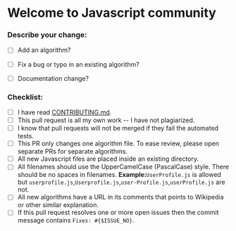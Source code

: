 # Welcome to Javascript community

### **Describe your change:**

* [ ] Add an algorithm?
* [ ] Fix a bug or typo in an existing algorithm?
* [ ] Documentation change?


### **Checklist:**
* [ ] I have read [CONTRIBUTING.md](https://github.com/TheAlgorithms/Javascript/blob/master/CONTRIBUTING.md).
* [ ] This pull request is all my own work -- I have not plagiarized.
* [ ] I know that pull requests will not be merged if they fail the automated tests.
* [ ] This PR only changes one algorithm file.  To ease review, please open separate PRs for separate algorithms.
* [ ] All new Javascript files are placed inside an existing directory.
* [ ] All filenames should use the UpperCamelCase (PascalCase) style.  There should be no spaces in filenames.
     **Example:**`UserProfile.js` is allowed but `userprofile.js`,`Userprofile.js`,`user-Profile.js`,`userProfile.js` are not.
* [ ] All new algorithms have a URL in its comments that points to Wikipedia or other similar explanation.
* [ ] If this pull request resolves one or more open issues then the commit message contains `Fixes: #{$ISSUE_NO}`.

